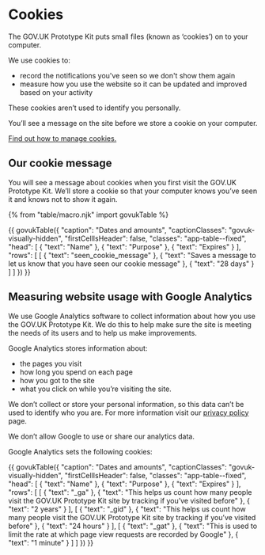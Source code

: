 # Cookies

The GOV.UK Prototype Kit puts small files (known as ‘cookies’) on to your computer.

We use cookies to:

- record the notifications you've seen so we don't show them again
- measure how you use the website so it can be updated and improved based on your activity

These cookies aren’t used to identify you personally.

You’ll see a message on the site before we store a cookie on your computer.

[Find out how to manage cookies.](https://ico.org.uk/for-the-public/online/cookies/)

## Our cookie message

You will see a message about cookies when you first visit the GOV.UK Prototype Kit. We’ll store a cookie so that your computer knows you’ve seen it and knows not to show it again.

{% from "table/macro.njk" import govukTable %}

{{ govukTable({
  "caption": "Dates and amounts",
  "captionClasses": "govuk-visually-hidden",
  "firstCellIsHeader": false,
  "classes": "app-table--fixed",
  "head": [
    {
      "text": "Name"
    },
    {
      "text": "Purpose"
    },
    {
      "text": "Expires"
    }
  ],
  "rows": [
    [
      {
        "text": "seen_cookie_message"
      },
      {
        "text": "Saves a message to let us know that you have seen our cookie message"
      },
      {
        "text": "28 days"
      }
    ]
  ]
}) }}

## Measuring website usage with Google Analytics

We use Google Analytics software to collect information about how you use the GOV.UK Prototype Kit. We do this to help make sure the site is meeting the needs of its users and to help us make improvements.

Google Analytics stores information about:

- the pages you visit
- how long you spend on each page
- how you got to the site
- what you click on while you’re visiting the site.

We don’t collect or store your personal information, so this data can’t be used to identify who you are. For more information visit our [privacy policy](/docs/privacy-policy) page.

We don’t allow Google to use or share our analytics data.

Google Analytics sets the following cookies:

{{ govukTable({
  "caption": "Dates and amounts",
  "captionClasses": "govuk-visually-hidden",
  "firstCellIsHeader": false,
  "classes": "app-table--fixed",
  "head": [
    {
      "text": "Name"
    },
    {
      "text": "Purpose"
    },
    {
      "text": "Expires"
    }
  ],
  "rows": [
    [
      {
        "text": "_ga"
      },
      {
        "text": "This helps us count how many people visit the GOV.UK Prototype Kit site by tracking if you’ve visited before"
      },
      {
        "text": "2 years"
      }
    ],
    [
      {
        "text": "_gid"
      },
      {
        "text": "This helps us count how many people visit the GOV.UK Prototype Kit site by tracking if you’ve visited before"
      },
      {
        "text": "24 hours"
      }
    ],
    [
      {
        "text": "_gat"
      },
      {
        "text": "This is used to limit the rate at which page view requests are recorded by Google"
      },
      {
        "text": "1 minute"
      }
    ]
  ]
}) }}
